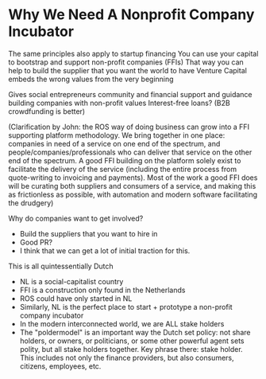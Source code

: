 # Why We Need A Nonprofit Company Incubator

The same principles also apply to startup financing
You can use your capital to bootstrap and support non-profit companies (FFIs)
That way you can help to build the supplier that you want the world to have
Venture Capital embeds the wrong values from the very beginning

Gives social entrepreneurs community and financial support and guidance building companies with non-profit values
Interest-free loans?   (B2B crowdfunding is better)

(Clarification by John: the ROS way of doing business can grow into a FFI supporting platform methodology. 
We bring together in one place: companies in need of a service on one end of the 
spectrum, and people/companies/professionals who can deliver that service on the 
other end of the spectrum. A good FFI building on the platform solely exist to 
facilitate the delivery of the service (including the entire process from 
quote-writing to invoicing and payments).  Most of the work a good FFI does will be curating both suppliers and consumers of 
a service, and making this as frictionless as possible, with automation and modern 
software facilitating the drudgery) 

Why do companies want to get involved?
* Build the suppliers that you want to hire in
* Good PR?
* I think that we can get a lot of initial traction for this.

This is all quintessentially Dutch
* NL is a social-capitalist country
* FFI is a construction only found in the Netherlands
* ROS could have only started in NL
* Similarly, NL is the perfect place to start + prototype a non-profit company incubator
* In the modern interconnected world, we are ALL stake holders
* The "poldermodel" is an important way the Dutch set policy: not share holders, or owners, or politicians, or 
some other powerful agent sets polity, but all stake holders together. Key phrase there: stake holder. 
This includes not only the finance providers, but also consumers, citizens, employees, etc.
